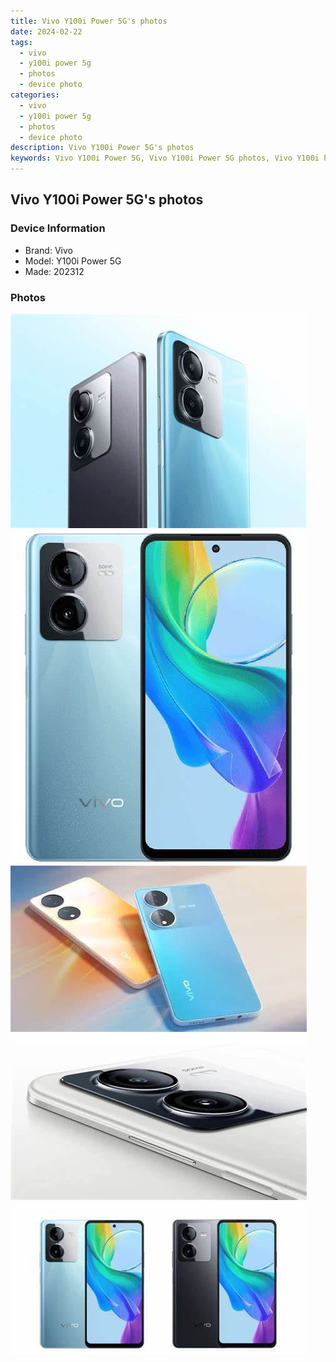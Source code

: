 ```yaml
---
title: Vivo Y100i Power 5G's photos
date: 2024-02-22
tags: 
  - vivo
  - y100i power 5g
  - photos
  - device photo
categories: 
  - vivo
  - y100i power 5g
  - photos
  - device photo
description: Vivo Y100i Power 5G's photos
keywords: Vivo Y100i Power 5G, Vivo Y100i Power 5G photos, Vivo Y100i Power 5G device photo
---
```


## Vivo Y100i Power 5G's photos

### Device Information

- Brand: Vivo
- Model: Y100i Power 5G
- Made: 202312

### Photos

![/images/best-assets/devices/vivo/vivo-y100i-power-5g/1.jpg](/images/best-assets/devices/vivo/vivo-y100i-power-5g/1.jpg)
![/images/best-assets/devices/vivo/vivo-y100i-power-5g/2.jpg](/images/best-assets/devices/vivo/vivo-y100i-power-5g/2.jpg)
![/images/best-assets/devices/vivo/vivo-y100i-power-5g/3.jpg](/images/best-assets/devices/vivo/vivo-y100i-power-5g/3.jpg)
![/images/best-assets/devices/vivo/vivo-y100i-power-5g/4.jpg](/images/best-assets/devices/vivo/vivo-y100i-power-5g/4.jpg)
![/images/best-assets/devices/vivo/vivo-y100i-power-5g/5.jpg](/images/best-assets/devices/vivo/vivo-y100i-power-5g/5.jpg)
